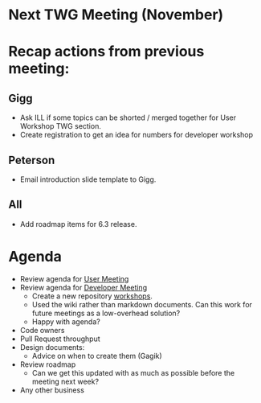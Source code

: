 # Next TWG Meeting (November)

# Recap actions from previous meeting:

## Gigg
- Ask ILL if some topics can be shorted / merged together for User Workshop TWG section.
- Create registration to get an idea for numbers for developer workshop

## Peterson
- Email introduction slide template to Gigg.

## All
- Add roadmap items for 6.3 release.

# Agenda
- Review agenda for [User Meeting](https://www.mantidproject.org/Category_Users_Workshop_2021.html)
- Review agenda for [Developer Meeting](https://github.com/mantidproject/workshops/wiki/Developer-Workshop-2021)
  - Create a new repository [workshops](https://github.com/mantidproject/workshops).
  - Used the wiki rather than markdown documents. Can this work for future meetings as a low-overhead solution?
  - Happy with agenda?
- Code owners
- Pull Request throughput
- Design documents:
  - Advice on when to create them (Gagik)
- Review roadmap
  - Can we get this updated with as much as possible before the meeting next week?
- Any other business
